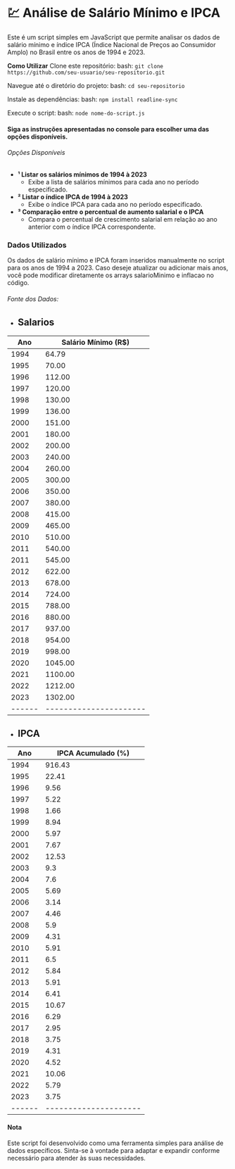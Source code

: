 # 💹 Análise de Salário Mínimo e IPCA
Este é um script simples em JavaScript que permite analisar os dados de salário mínimo e índice IPCA (Índice Nacional de Preços ao Consumidor Amplo) no Brasil entre os anos de 1994 e 2023.

**Como Utilizar**
Clone este repositório:
bash:
`` git clone https://github.com/seu-usuario/seu-repositorio.git ``

Navegue até o diretório do projeto:
bash:
`` cd seu-repositorio ``

Instale as dependências:
bash:
`` npm install readline-sync ``

Execute o script:
bash:
`` node nome-do-script.js ``

#### Siga as instruções apresentadas no console para escolher uma das opções disponíveis.

###### Opções Disponíveis
- **¹ Listar os salários mínimos de 1994 à 2023**
  - Exibe a lista de salários mínimos para cada ano no período especificado.
- **² Listar o índice IPCA de 1994 à 2023**
  - Exibe o índice IPCA para cada ano no período especificado.
- **³ Comparação entre o percentual de aumento salarial e o IPCA**
  - Compara o percentual de crescimento salarial em relação ao ano anterior com o índice IPCA correspondente. 

### Dados Utilizados
Os dados de salário mínimo e IPCA foram inseridos manualmente no script para os anos de 1994 a 2023. Caso deseje atualizar ou adicionar mais anos, você pode modificar diretamente os arrays salarioMinimo e inflacao no código.

###### Fonte dos Dados:
  - ## Salarios
| Ano  | Salário Mínimo (R$)  |
|------|----------------------|
| 1994 | 64.79                |
| 1995 | 70.00                |
| 1996 | 112.00               |
| 1997 | 120.00               |
| 1998 | 130.00               |
| 1999 | 136.00               |
| 2000 | 151.00               |
| 2001 | 180.00               |
| 2002 | 200.00               |
| 2003 | 240.00               |
| 2004 | 260.00               |
| 2005 | 300.00               |
| 2006 | 350.00               |
| 2007 | 380.00               |
| 2008 | 415.00               |
| 2009 | 465.00               |
| 2010 | 510.00               |
| 2011 | 540.00               |
| 2011 | 545.00               |
| 2012 | 622.00               |
| 2013 | 678.00               |
| 2014 | 724.00               |
| 2015 | 788.00               |
| 2016 | 880.00               |
| 2017 | 937.00               |
| 2018 | 954.00               |
| 2019 | 998.00               |
| 2020 | 1045.00              |
| 2021 | 1100.00              |
| 2022 | 1212.00              |
| 2023 | 1302.00              |
|------|----------------------|
  - ## IPCA
| Ano  | IPCA Acumulado (%)  |
|------|---------------------|
| 1994 | 916.43              |
| 1995 | 22.41               |
| 1996 | 9.56                |
| 1997 | 5.22                |
| 1998 | 1.66                |
| 1999 | 8.94                |
| 2000 | 5.97                |
| 2001 | 7.67                |
| 2002 | 12.53               |
| 2003 | 9.3                 |
| 2004 | 7.6                 |
| 2005 | 5.69                |
| 2006 | 3.14                |
| 2007 | 4.46                |
| 2008 | 5.9                 |
| 2009 | 4.31                |
| 2010 | 5.91                |
| 2011 | 6.5                 |
| 2012 | 5.84                |
| 2013 | 5.91                |
| 2014 | 6.41                |
| 2015 | 10.67               |
| 2016 | 6.29                |
| 2017 | 2.95                |
| 2018 | 3.75                |
| 2019 | 4.31                |
| 2020 | 4.52                |
| 2021 | 10.06               |
| 2022 | 5.79                |
| 2023 | 3.75                |
|------|---------------------|

#### Nota
Este script foi desenvolvido como uma ferramenta simples para análise de dados específicos. Sinta-se à vontade para adaptar e expandir conforme necessário para atender às suas necessidades.
